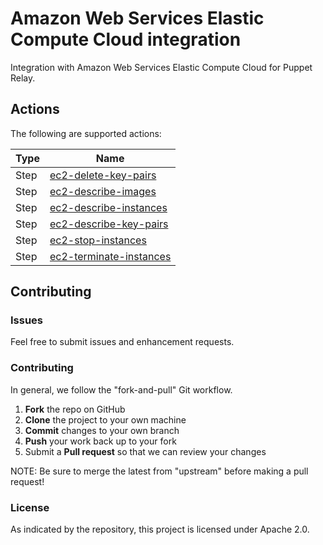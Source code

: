 # Amazon Web Services Elastic Compute Cloud integration

Integration with Amazon Web Services Elastic Compute Cloud for Puppet Relay.

## Actions

The following are supported actions: 

|   Type    |  Name              |
|-----------|--------------------|
| Step      | [ec2-delete-key-pairs](/actions/steps/ec2-delete-key-pairs)  | 
| Step      | [ec2-describe-images](/actions/steps/ec2-describe-images)    | 
| Step      | [ec2-describe-instances](/actions/steps/ec2-describe-instances) | 
| Step      | [ec2-describe-key-pairs](/actions/steps/ec2-describe-key-pairs) |  
| Step      | [ec2-stop-instances](/actions/steps/ec2-stop-instances) |  
| Step      | [ec2-terminate-instances](/actions/steps/ec2-terminate-instances) |  


## Contributing

### Issues

Feel free to submit issues and enhancement requests.

### Contributing

In general, we follow the "fork-and-pull" Git workflow.

 1. **Fork** the repo on GitHub
 2. **Clone** the project to your own machine
 3. **Commit** changes to your own branch
 4. **Push** your work back up to your fork
 5. Submit a **Pull request** so that we can review your changes

NOTE: Be sure to merge the latest from "upstream" before making a pull request!

### License

As indicated by the repository, this project is licensed under Apache 2.0.